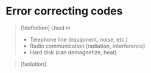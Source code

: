 # Error correcting codes

> [!definition] 
> Used in
> - Telephone line (equipment, noise, etc.)
> - Radio communication (radiation, interference)
> - Hard disk (can demagnetize, heat)

> [!solution]
> 